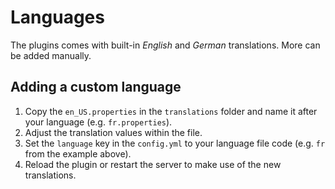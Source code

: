 # Languages

The plugins comes with built-in *English* and *German* translations. More can be added manually.

## Adding a custom language

1. Copy the `en_US.properties` in the `translations` folder
and name it after your language (e.g. `fr.properties`).
2. Adjust the translation values within the file.
3. Set the `language` key in the `config.yml` to your language file code
(e.g. `fr` from the example above).
4. Reload the plugin or restart the server to make use of the new translations.
